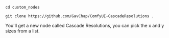 `cd custom_nodes`

`git clone https://github.com/GavChap/ComfyUI-CascadeResolutions .`

You'll get a new node called Cascade Resolutions, you can pick the x and y sizes from a list.
